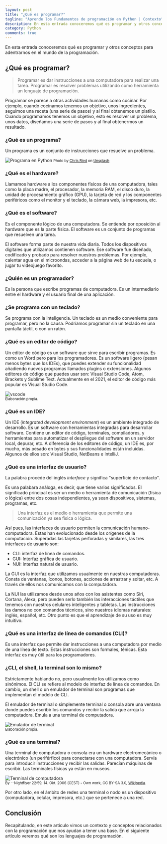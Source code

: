 ```yaml
---
layout: post
title: "¿Qué es programar?"
tagline: "Aprende los Fundamentos de programación en Python | Contexto"
description: En esta entrada conoceremos qué es programar y otros conceptos para adentrarnos en el mundo de la programación.
category: Python
comments: true
---
```


En esta entrada conoceremos qué es programar y otros conceptos para adentrarnos en el mundo de la programación.  

## ¿Qué es programar?  

>Programar es dar instrucciones a una computadora para realizar una tarea. Programar es resolver problemas utilizando como herramienta un lenguaje de programación.  

Programar se parece a otras actividades humanas como cocinar. Por ejemplo, cuando cocinamos tenemos un objetivo, unos ingredientes, seguimos una receta (una serie de pasos) y al final obtenemos un platillo. Cuando programamos tenemos un objetivo, esto es resolver un problema, unos datos, diseñamos una serie de pasos y al final obtenermos un resultado.  

### ¿Qué es un programa?  

Un programa es un conjunto de instrucciones que resuelve un problema.  

<img src="/assets/images/programming_python.jpg" alt="Programa en Python" class="img-post">
<small>Photo by <a href="https://unsplash.com/@cdr6934?utm_source=unsplash&utm_medium=referral&utm_content=creditCopyText">Chris Ried</a> on <a href="https://unsplash.com/?utm_source=unsplash&utm_medium=referral&utm_content=creditCopyText">Unsplash</a></small>  

### ¿Qué es el hardware?  

Llamamos hardware a los componentes físicos de una computadora, tales como la placa madre, el procesador, la memoria RAM, el disco duro, la unidad de procesamiento gráfico (GPU), la tarjeta de red y los componentes periféricos como el monitor y el teclado, la cámara web, la impresora, etc.  

### ¿Qué es el software?  

Es el componente lógico de una computadora. Se entiende por oposición al hardware que es la parte física. El software es un conjunto de programas que resuelven una tarea.  

El software forma parte de nuestra vida diaria. Todos los dispositivos digitales que utilizamos contienen software. Ese software fue diseñado, codificado y probado para resolver nuestros problemas. Por ejemplo, calentar agua en el microondas, acceder a la página web de tu escuela, o jugar tu videojuego favorito.  

### ¿Quién es un programador?  

Es la persona que escribe programas de computadora. Es un intermediario entre el hardware y el usuario final de una aplicación.  

### ¿Se programa con un teclado?  

Se programa con la inteligencia. Un teclado es un medio conveniente para programar, pero no la causa. Podríamos programar sin un teclado en una pantalla táctil, o con un ratón.  

### ¿Qué es un editor de código?  

Un editor de código es un software que sirve para escribir programas. Es como un Word pero para los programadores. Es un software ligero (pesan menos bytes que los IDEs), que puedes extender su funcionalidad añadiendo nuevos programas llamados plugins o extensiones. Algunos editores de código que puedes usar son: Visual Studio Code, Atom, Brackets y Sublime Text. Actualmente en el 2021, el editor de código más popular es Visual Studio Code.  

![vscode](/assets/images/vscode.png "Editor de código visual studio code")  
<small>Elaboración propia.</small>

### ¿Qué es un IDE?  

Un IDE (*integrated development environment*) es un ambiente integrado de desarrollo. Es un software con herramientas integradas para desarrollar software. Contiene un editor de código, terminales, compiladores, y herramientas para automatizar el despliegue del software en un servidor local, depurar, etc. A diferencia de los editores de código, un IDE es, por mucho, más pesado en bytes y sus funcionalidades están incluidas. Algunos de ellos son: Visual Studio, NetBeans e IntelliJ.  

### ¿Qué es una interfaz de usuario?  

La palabra procede del inglés *interface* y significa "superficie de contacto".  

Es una palabara análoga, es decir, que tiene varios significados. El significado principal es ser un medio o herramienta de comunicación (física o lógica) entre dos cosas independientes, ya sean dispositivos, sistemas, programas, etc.

> Una interfaz es el medio o herramienta que permite una comunicación ya sea física o lógica.  

Así pues, las interfaces de usuario permiten la comunicación humano-computadora. Estas han evolucionado desde los orígenes de la computación. Superadas las tarjetas perforadas y similares, las tres interfaces de usuario son:

- CLI: interfaz de línea de comandos.
- GUI: Interfaz gráfica de usuario.
- NUI: Interfaz natural de usuario.

La GUI es la interfaz que utilizamos usualmente en nuestras computadoras. Consta de ventanas, íconos, botones, acciones de arrastrar y soltar, etc. A través de ellos nos comunicamos con la computadora.  

La NUI las utilizamos desde unos años con los asistentes como Siri, Cortana, Alexa, pero pueden serlo también las interacciones táctiles que tenemos con nuestros celulares inteligentes y tabletas. Las instrucciones las damos no con comandos técnicos, sino nuestros idiomas naturales: inglés, español, etc. Otro punto es que el aprendizaje de su uso es muy intuitivo.  

### ¿Qué es una interfaz de línea de comandos (CLI)?  

Es una interfaz que permite dar instrucciones a una computadora por medio de una línea de texto. Estas instrucciones son formales, ténicas. Esta interfaz es muy útil para los programadores.  

### ¿CLI, el shell, la terminal son lo mismo?  

Estrictamente hablando no, pero usualmente los utilizamos como sinónimos. El CLI se refiere al modelo de interfaz de línea de comandos. En cambio, un shell o un emulador de terminal son programas que implementan el modelo de CLI.  

El emulador de terminal o simplemente terminal o consola abre una ventana donde puedes escribir los comandos y recibir la salida que arroja la computadora. Emula a una terminal de computadora.  

![Emulador de terminal](/assets/images/terminal.png "Emulador de terminal")  
<small>Elaboración propia.</small>

### ¿Qué es una terminal?  

Una terminal de computadora o consola era un hardware electromecánico o electrónico (un periférfico) para conectarse con una computadora. Servía para introducir instrucciones y recibir las salidas. Parecían máquinas de escribir. Las terminales físicas ya están en museos.  

![Terminal de computadora](/assets/images/teletype.jpg "Terminal modelo teletipo")  
<small>By --Nightflyer 22:59, 14. Okt. 2006 (CEST) - Own work, CC BY-SA 3.0, <a href="https://commons.wikimedia.org/w/index.php?curid=2965192">Wikipedia</a>.</small>

Por otro lado, en el ámbito de redes una terminal o nodo es un dispositivo (computadora, celular, impresora, etc.) que se pertenece a una red.  

## Conclusión  

Recapitulando, en este artículo vimos un contexto y conceptos relacionados con la programación que nos ayudan a tener una base. En el siguiente artículo veremos qué son los lenguajes de programación.  
